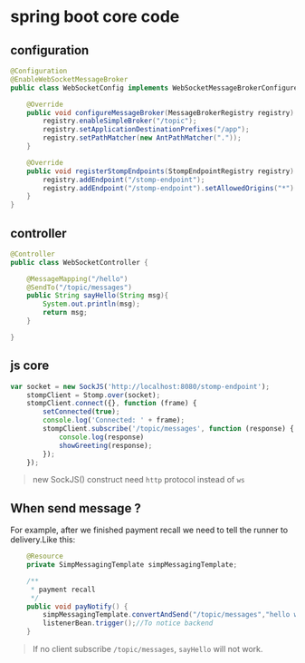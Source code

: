 # spring boot core code

## configuration
```java
@Configuration
@EnableWebSocketMessageBroker
public class WebSocketConfig implements WebSocketMessageBrokerConfigurer {

    @Override
    public void configureMessageBroker(MessageBrokerRegistry registry) {
        registry.enableSimpleBroker("/topic");
        registry.setApplicationDestinationPrefixes("/app");
        registry.setPathMatcher(new AntPathMatcher("."));
    }

    @Override
    public void registerStompEndpoints(StompEndpointRegistry registry) {
        registry.addEndpoint("/stomp-endpoint");
        registry.addEndpoint("/stomp-endpoint").setAllowedOrigins("*").withSockJS();
    }
}

```

## controller

```java
@Controller
public class WebSocketController {

    @MessageMapping("/hello")
    @SendTo("/topic/messages")
    public String sayHello(String msg){
        System.out.println(msg);
        return msg;
    }

}

```

## js core

```javascript
var socket = new SockJS('http://localhost:8080/stomp-endpoint');
    stompClient = Stomp.over(socket);
    stompClient.connect({}, function (frame) {
        setConnected(true);
        console.log('Connected: ' + frame);
        stompClient.subscribe('/topic/messages', function (response) {
            console.log(response)
            showGreeting(response);
        });
    });

```
> new SockJS() construct need `http` protocol instead of `ws`

## When send message ?
For example, after we finished payment recall we need to tell the runner to delivery.Like this:
```java
	@Resource
    private SimpMessagingTemplate simpMessagingTemplate;

	/**
     * payment recall
     */
    public void payNotify() {
        simpMessagingTemplate.convertAndSend("/topic/messages","hello websocket");// To notice frontend
        listenerBean.trigger();//To notice backend
    }

```

> If no client subscribe `/topic/messages`, `sayHello` will not work.